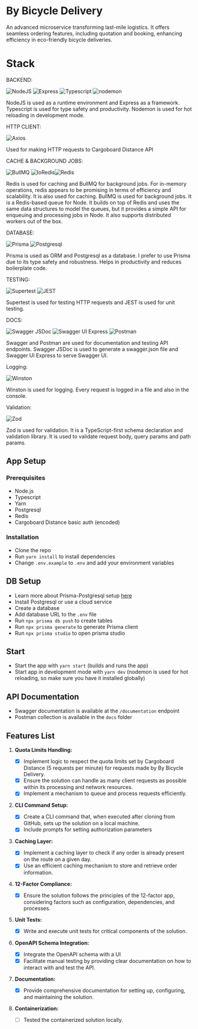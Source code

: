 # By Bicycle Delivery

An advanced microservice transforming last-mile logistics. It offers seamless ordering features, including quotation and booking, enhancing efficiency in eco-friendly bicycle deliveries.

# Stack

BACKEND:

![NodeJS](https://img.shields.io/badge/NodeJS-21.5.0-green?style=for-the-badge&logo=node.js&logoColor=white)
![Express](https://img.shields.io/badge/Express-4.18.2-lightgrey?style=for-the-badge&logo=express&logoColor=white) ![Typescript](https://img.shields.io/badge/Typescript-4.3.5-blue?style=for-the-badge&logo=typescript&logoColor=white) ![nodemon](https://img.shields.io/badge/nodemon-2.0.12-green?style=for-the-badge&logo=nodemon&logoColor=white)

NodeJS is used as a runtime environment and Express as a framework. Typescript is used for type safety and productivity. Nodemon is used for hot reloading in development mode.

HTTP CLIENT:

![Axios](https://img.shields.io/badge/Axios-1.1.3-blue?style=for-the-badge&logo=axios&logoColor=white)

Used for making HTTP requests to Cargoboard Distance API

CACHE & BACKGROUND JOBS:

![BullMQ](https://img.shields.io/badge/BullMQ-5.1.1-yellow?style=for-the-badge&logo=npm&logoColor=white) ![IoRedis](https://img.shields.io/badge/IoRedis-5.3.2-red?style=for-the-badge&logo=redis&logoColor=white)![Redis](https://img.shields.io/badge/Redis-4.6.12-red?style=for-the-badge&logo=redis&logoColor=white)

Redis is used for caching and BullMQ for background jobs. For in-memory operations, redis appears to be promising in terms of efficiency and scalability. It is also used for caching. BullMQ is used for background jobs. It is a Redis-based queue for Node. It builds on top of Redis and uses the same data structures to model the queues, but it provides a simple API for enqueuing and processing jobs in Node. It also supports distributed workers out of the box.

DATABASE:

![Prisma](https://img.shields.io/badge/Prisma-5.7.1-blueviolet?style=for-the-badge&logo=prisma&logoColor=white) ![Postgresql](https://img.shields.io/badge/Postgresql-8.7.1-blue?style=for-the-badge&logo=postgresql&logoColor=white)

Prisma is used as ORM and Postgresql as a database. I prefer to use Prisma due to its type safety and robustness. Helps in productivity and reduces boilerplate code.

TESTING:

![Supertest](https://img.shields.io/badge/Supertest-6.3.3-blue?style=for-the-badge&logo=node.js&logoColor=white) ![JEST](https://img.shields.io/badge/JEST-27.0.6-red?style=for-the-badge&logo=jest&logoColor=white)

Supertest is used for testing HTTP requests and JEST is used for unit testing.

DOCS:

![Swagger JSDoc](https://img.shields.io/badge/Swagger%20JSDoc-6.2.8-green?style=for-the-badge&logo=swagger&logoColor=white) ![Swagger UI Express](https://img.shields.io/badge/Swagger%20UI%20Express-5.0.0-green?style=for-the-badge&logo=swagger&logoColor=white) ![Postman](https://img.shields.io/badge/Postman-FF6C37?style=for-the-badge&logo=postman&logoColor=white)

Swagger and Postman are used for documentation and testing API endpoints. Swagger JSDoc is used to generate a swagger.json file and Swagger UI Express to serve Swagger UI.

Logging:

![Winston](https://img.shields.io/badge/Winston-3.8.2-blue?style=for-the-badge&logo=winston&logoColor=white)

Winston is used for logging. Every request is logged in a file and also in the console.

Validation:

![Zod](https://img.shields.io/badge/Zod-3.22.4-green?style=for-the-badge&logo=npm&logoColor=white)

Zod is used for validation. It is a TypeScript-first schema declaration and validation library. It is used to validate request body, query params and path params.

## <b> App Setup </b>

### Prerequisites

- Node.js
- Typescript
- Yarn
- Postgresql
- Redis
- Cargoboard Distance basic auth (encoded)

### Installation

- Clone the repo
- Run `yarn install` to install dependencies
- Change `.env.example` to `.env` and add your environment variables

## <b> DB Setup </b>

- Learn more about Prisma-Postgresql setup [here](https://www.prisma.io/docs/orm/overview/databases/postgresql)
- Install Postgresql or use a cloud service
- Create a database
- Add database URL to the `.env` file
- Run `npx prisma db push` to create tables
- Run `npx prisma generate` to generate Prisma client
- Run `npx prisma studio` to open prisma studio

## <b> Start </b>

- Start the app with `yarn start` (builds and runs the app)
- Start app in development mode with `yarn dev` (nodemon is used for hot reloading, so make sure you have it installed globally)

## <b> API Documentation </b>

- Swagger documentation is available at the `/documentation` endpoint
- Postman collection is available in the `docs` folder

## <b> Features List </b>

1. **Quota Limits Handling:**

   - [x] Implement logic to respect the quota limits set by Cargoboard Distance (5 requests per minute) for requests made by By Bicycle Delivery.
   - [x] Ensure the solution can handle as many client requests as possible within its processing and network resources.
   - [x] Implement a mechanism to queue and process requests efficiently.

2. **CLI Command Setup:**

   - [x] Create a CLI command that, when executed after cloning from GitHub, sets up the solution on a local machine.
   - [x] Include prompts for setting authorization parameters

3. **Caching Layer:**

   - [x] Implement a caching layer to check if any order is already present on the route on a given day.
   - [x] Use an efficient caching mechanism to store and retrieve order information.

4. **12-Factor Compliance:**

   - [x] Ensure the solution follows the principles of the 12-factor app, considering factors such as configuration, dependencies, and processes.

5. **Unit Tests:**

   - [x] Write and execute unit tests for critical components of the solution.

6. **OpenAPI Schema Integration:**

   - [x] Integrate the OpenAPI schema with a UI
   - [x] Facilitate manual testing by providing clear documentation on how to interact with and test the API.

7. **Documentation:**

   - [x] Provide comprehensive documentation for setting up, configuring, and maintaining the solution.

8. **Containerization:**
   - [ ] Tested the containerized solution locally.
